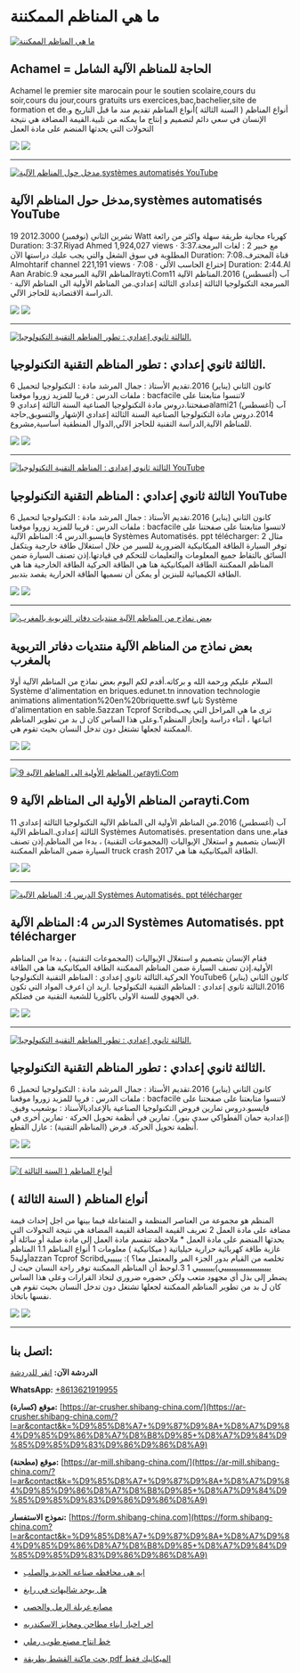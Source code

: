 # ما هي المناظم الممكننة

<a href="https://swt.shibang-china.com/?l=ar&img&k=%D9%85%D8%A7+%D9%87%D9%8A+%D8%A7%D9%84%D9%85%D9%86%D8%A7%D8%B8%D9%85+%D8%A7%D9%84%D9%85%D9%85%D9%83%D9%86%D9%86%D8%A9" target="_blank">![ما هي المناظم الممكننة](http://static.shibang-china.com/all-800x300/257.jpg)</a>

## Achamel = الحاجة للمناظم الآلية الشامل
Achamel le premier site marocain pour le soutien scolaire,cours du soir,cours du jour,cours gratuits urs exercices,bac,bachelier,site de formation et de.أنواع المناظم ( السنة الثالثة )أنواع المناظم تقديم مند ما قبل التاريخ و الإنسان في سعي دائم لتصميم و إنتاج ما يمكنه من تلبية.القيمة المضافة هي نتيجة التحولات التي يحدثها المنضم على مادة العمل


<a href="https://whatsapp.shibangsoft.com/WhatsApp.php" target="_blank" title="WhatsApp">![](http://static.shibang-china.com/icon/whatsapp.png)</a> <a href="https://swt.shibang-china.com/?l=ar&icon&k=%D9%85%D8%A7+%D9%87%D9%8A+%D8%A7%D9%84%D9%85%D9%86%D8%A7%D8%B8%D9%85+%D8%A7%D9%84%D9%85%D9%85%D9%83%D9%86%D9%86%D8%A9" target="_blank">![](http://static.shibang-china.com/icon/chat-ar.png)</a>

---

<a href="https://swt.shibang-china.com/?l=ar&img&k=%D9%85%D8%A7+%D9%87%D9%8A+%D8%A7%D9%84%D9%85%D9%86%D8%A7%D8%B8%D9%85+%D8%A7%D9%84%D9%85%D9%85%D9%83%D9%86%D9%86%D8%A9" target="_blank">![مدخل حول المناظم الآلية,systèmes automatisés YouTube](http://static.shibang-china.com/all-800x300/785.jpg)</a>

## مدخل حول المناظم الآلية,systèmes automatisés YouTube
19 تشرين الثاني (نوفمبر) 2012.3000 Watt كهرباء مجانية طريقة سهلة واكثر من رائعة Duration: 3:37.Riyad Ahmed 1,924,027 views &middot; 3:37.مع خبير 2 : لغات البرمجة المطلوبة في سوق الشغل والتي يجب عليك دراستها الآن Duration: 7:08.قناة المحترف Almohtarif channel 221,191 views &middot; 7:08 &middot; إختراع الحاسب الألي Duration: 2:44.Al Aan Arabic.المناظم الآلية المبرمجة 9rayti.Com11 آب (أغسطس) 2016.المناظم الآلية المبرمجة التكنولوجيا الثالثة إعدادي الثالثة إعدادي.من المناظم الأولية الى المناظم الآلية &middot; الدراسة الاقتصادية للحاجز الآلي.


<a href="https://whatsapp.shibangsoft.com/WhatsApp.php" target="_blank" title="WhatsApp">![](http://static.shibang-china.com/icon/whatsapp.png)</a> <a href="https://swt.shibang-china.com/?l=ar&icon&k=%D9%85%D8%A7+%D9%87%D9%8A+%D8%A7%D9%84%D9%85%D9%86%D8%A7%D8%B8%D9%85+%D8%A7%D9%84%D9%85%D9%85%D9%83%D9%86%D9%86%D8%A9" target="_blank">![](http://static.shibang-china.com/icon/chat-ar.png)</a>

---

<a href="https://swt.shibang-china.com/?l=ar&img&k=%D9%85%D8%A7+%D9%87%D9%8A+%D8%A7%D9%84%D9%85%D9%86%D8%A7%D8%B8%D9%85+%D8%A7%D9%84%D9%85%D9%85%D9%83%D9%86%D9%86%D8%A9" target="_blank">![الثالثة ثانوي إعدادي : تطور المناظم التقنية التكنولوجيا.](http://static.shibang-china.com/all-800x300/934.jpg)</a>

## الثالثة ثانوي إعدادي : تطور المناظم التقنية التكنولوجيا.
6 كانون الثاني (يناير) 2016.تقديم الأستاذ : جمال المرشد مادة : التكنولوجيا لتحميل ملفات الدرس : قريبا للمزيد زوروا موقعنا : bacfacile لاتنسوا متابعتنا على صفحتنا.دروس مادة التكنولوجيا الصناعية السنة الثالثة إعدادي 9alami21 آب (أغسطس) 2014.دروس مادة التكنولوجيا الصناعية السنة الثالثة إعدادي الإشهار والتسويق,حاجة للمناظم الآلية,الدراسة التقنية للحاجز الآلي,الدوال المنطقية أساسية,مشروع.


<a href="https://whatsapp.shibangsoft.com/WhatsApp.php" target="_blank" title="WhatsApp">![](http://static.shibang-china.com/icon/whatsapp.png)</a> <a href="https://swt.shibang-china.com/?l=ar&icon&k=%D9%85%D8%A7+%D9%87%D9%8A+%D8%A7%D9%84%D9%85%D9%86%D8%A7%D8%B8%D9%85+%D8%A7%D9%84%D9%85%D9%85%D9%83%D9%86%D9%86%D8%A9" target="_blank">![](http://static.shibang-china.com/icon/chat-ar.png)</a>

---

<a href="https://swt.shibang-china.com/?l=ar&img&k=%D9%85%D8%A7+%D9%87%D9%8A+%D8%A7%D9%84%D9%85%D9%86%D8%A7%D8%B8%D9%85+%D8%A7%D9%84%D9%85%D9%85%D9%83%D9%86%D9%86%D8%A9" target="_blank">![الثالثة ثانوي إعدادي : المناظم التقنية التكنولوجيا YouTube](http://static.shibang-china.com/all-800x300/524.jpg)</a>

## الثالثة ثانوي إعدادي : المناظم التقنية التكنولوجيا YouTube
6 كانون الثاني (يناير) 2016.تقديم الأستاذ : جمال المرشد مادة : التكنولوجيا لتحميل ملفات الدرس : قريبا للمزيد زوروا موقعنا : bacfacile لاتنسوا متابعتنا على صفحتنا على فايسبو.الدرس 4: المناظم الآلية Systèmes Automatisés. ppt téléchargerمثال 2 : توفر السيارة الطاقة الميكانيكية الضرورية للسير من خلال استغلال طاقة خارجية ويتكفل السائق بالتقاط جميع المعلومات والتعليمات للتحكم في قيادتها.إذن تصنف السيارة ضمن المناظم الممكننة الطاقة الميكانيكية هنا هي الطاقة الحركية الطاقة الخارجية هنا هي الطاقة الكيميائية للبنزين أو يمكن أن نسميها الطاقة الحرارية يقصد بتدبير.


<a href="https://whatsapp.shibangsoft.com/WhatsApp.php" target="_blank" title="WhatsApp">![](http://static.shibang-china.com/icon/whatsapp.png)</a> <a href="https://swt.shibang-china.com/?l=ar&icon&k=%D9%85%D8%A7+%D9%87%D9%8A+%D8%A7%D9%84%D9%85%D9%86%D8%A7%D8%B8%D9%85+%D8%A7%D9%84%D9%85%D9%85%D9%83%D9%86%D9%86%D8%A9" target="_blank">![](http://static.shibang-china.com/icon/chat-ar.png)</a>

---

<a href="https://swt.shibang-china.com/?l=ar&img&k=%D9%85%D8%A7+%D9%87%D9%8A+%D8%A7%D9%84%D9%85%D9%86%D8%A7%D8%B8%D9%85+%D8%A7%D9%84%D9%85%D9%85%D9%83%D9%86%D9%86%D8%A9" target="_blank">![بعض نماذج من المناظم الآلية منتديات دفاتر التربوية بالمغرب](http://static.shibang-china.com/all-800x300/1402.jpg)</a>

## بعض نماذج من المناظم الآلية منتديات دفاتر التربوية بالمغرب
السلام عليكم ورحمة الله و بركاته.أقدم لكم اليوم بعض نماذج من المناظم الآلية أولا Système d&#39;alimentation en briques.edunet.tn innovation technologie animations alimentation%20en%20briquette.swf ثانيا Système d&#39;alimentation en sable.5azzan Tcprof Scribdترى ما هي المراحل التي يجب اتباعها ، أثناء دراسة وإنجاز المنظم؟.وعلى هذا الساس كان ل بد من تطوير المناظم الممكننة لجعلها تشتغل دون تدخل النسان بحيث تقوم هي.


<a href="https://whatsapp.shibangsoft.com/WhatsApp.php" target="_blank" title="WhatsApp">![](http://static.shibang-china.com/icon/whatsapp.png)</a> <a href="https://swt.shibang-china.com/?l=ar&icon&k=%D9%85%D8%A7+%D9%87%D9%8A+%D8%A7%D9%84%D9%85%D9%86%D8%A7%D8%B8%D9%85+%D8%A7%D9%84%D9%85%D9%85%D9%83%D9%86%D9%86%D8%A9" target="_blank">![](http://static.shibang-china.com/icon/chat-ar.png)</a>

---

<a href="https://swt.shibang-china.com/?l=ar&img&k=%D9%85%D8%A7+%D9%87%D9%8A+%D8%A7%D9%84%D9%85%D9%86%D8%A7%D8%B8%D9%85+%D8%A7%D9%84%D9%85%D9%85%D9%83%D9%86%D9%86%D8%A9" target="_blank">![من المناظم الأولية الى المناظم الآلية 9rayti.Com](http://static.shibang-china.com/all-800x300/1397.jpg)</a>

## من المناظم الأولية الى المناظم الآلية 9rayti.Com
11 آب (أغسطس) 2016.من المناظم الأولية الى المناظم الآلية التكنولوجيا الثالثة إعدادي الثالثة إعدادي.المناظم الآلية Systèmes Automatisés. presentation dans une.فقام الإنسان بتصميم و استغلال الإيواليات (المجموعات التقنية) ، بدءا من المناظم.إذن تصنف السيارة ضمن المناظم الممكننة truck crash 2017 الطاقة الميكانيكية هنا هي.


<a href="https://whatsapp.shibangsoft.com/WhatsApp.php" target="_blank" title="WhatsApp">![](http://static.shibang-china.com/icon/whatsapp.png)</a> <a href="https://swt.shibang-china.com/?l=ar&icon&k=%D9%85%D8%A7+%D9%87%D9%8A+%D8%A7%D9%84%D9%85%D9%86%D8%A7%D8%B8%D9%85+%D8%A7%D9%84%D9%85%D9%85%D9%83%D9%86%D9%86%D8%A9" target="_blank">![](http://static.shibang-china.com/icon/chat-ar.png)</a>

---

<a href="https://swt.shibang-china.com/?l=ar&img&k=%D9%85%D8%A7+%D9%87%D9%8A+%D8%A7%D9%84%D9%85%D9%86%D8%A7%D8%B8%D9%85+%D8%A7%D9%84%D9%85%D9%85%D9%83%D9%86%D9%86%D8%A9" target="_blank">![الدرس 4: المناظم الآلية Systèmes Automatisés. ppt télécharger](http://static.shibang-china.com/all-800x300/891.jpg)</a>

## الدرس 4: المناظم الآلية Systèmes Automatisés. ppt télécharger
فقام الإنسان بتصميم و استغلال الإيواليات (المجموعات التقنية) ، بدءا من المناظم الأولية.إذن تصنف السيارة ضمن المناظم الممكننة الطاقة الميكانيكية هنا هي الطاقة الحركية.الثالثة ثانوي إعدادي : المناظم التقنية التكنولوجيا YouTube6 كانون الثاني (يناير) 2016.الثالثة ثانوي إعدادي : المناظم التقنية التكنولوجيا .اريد ان اعرف المواد التي تكون في الجهوي للسنة الاولى باكلوريا للشعبة التقنية من فضلكم﻿.


<a href="https://whatsapp.shibangsoft.com/WhatsApp.php" target="_blank" title="WhatsApp">![](http://static.shibang-china.com/icon/whatsapp.png)</a> <a href="https://swt.shibang-china.com/?l=ar&icon&k=%D9%85%D8%A7+%D9%87%D9%8A+%D8%A7%D9%84%D9%85%D9%86%D8%A7%D8%B8%D9%85+%D8%A7%D9%84%D9%85%D9%85%D9%83%D9%86%D9%86%D8%A9" target="_blank">![](http://static.shibang-china.com/icon/chat-ar.png)</a>

---

<a href="https://swt.shibang-china.com/?l=ar&img&k=%D9%85%D8%A7+%D9%87%D9%8A+%D8%A7%D9%84%D9%85%D9%86%D8%A7%D8%B8%D9%85+%D8%A7%D9%84%D9%85%D9%85%D9%83%D9%86%D9%86%D8%A9" target="_blank">![الثالثة ثانوي إعدادي : تطور المناظم التقنية التكنولوجيا.](http://static.shibang-china.com/all-800x300/1258.jpg)</a>

## الثالثة ثانوي إعدادي : تطور المناظم التقنية التكنولوجيا.
6 كانون الثاني (يناير) 2016.تقديم الأستاذ : جمال المرشد مادة : التكنولوجيا لتحميل ملفات الدرس : قريبا للمزيد زوروا موقعنا : bacfacile لاتنسوا متابعتنا على صفحتنا على فايسبو.دروس تمارين فروض التكنولوجيا الصناعية بالإعداديالأستاذ : بوشعيب وفيق.(إعدادية حمان الفطواكي سدي بنور). تمارين في أنظمة تحويل الحركة &middot; تمارين أخرى في أنظمة تحويل الحركة. فرض (المناظم التقنية) : عازل القطع.


<a href="https://whatsapp.shibangsoft.com/WhatsApp.php" target="_blank" title="WhatsApp">![](http://static.shibang-china.com/icon/whatsapp.png)</a> <a href="https://swt.shibang-china.com/?l=ar&icon&k=%D9%85%D8%A7+%D9%87%D9%8A+%D8%A7%D9%84%D9%85%D9%86%D8%A7%D8%B8%D9%85+%D8%A7%D9%84%D9%85%D9%85%D9%83%D9%86%D9%86%D8%A9" target="_blank">![](http://static.shibang-china.com/icon/chat-ar.png)</a>

---

<a href="https://swt.shibang-china.com/?l=ar&img&k=%D9%85%D8%A7+%D9%87%D9%8A+%D8%A7%D9%84%D9%85%D9%86%D8%A7%D8%B8%D9%85+%D8%A7%D9%84%D9%85%D9%85%D9%83%D9%86%D9%86%D8%A9" target="_blank">![أنواع المناظم ( السنة الثالثة )](http://static.shibang-china.com/all-800x300/228.jpg)</a>

## أنواع المناظم ( السنة الثالثة )
المنظم هو مجموعة من العناصر المنظمة و المتفاعلة فيما بينها من اجل إحداث قيمة مضافة على مادة العمل 2 تعريف القيمة المضافة القيمة المضافة هي نتيجة التحولات التي يحدثها المنضم على مادة العمل * ملاحظة تنقسم مادة العمل إلى مادة صلبة أو سائلة أو غازية طاقة كهربائية حرارية حيلياتية ( ميكانيكية ) معلومات 1 أنواع المناظم 1.1 المناظم أولية5azzan Tcprof Scribdتخلصه من القيام بدور الجزء المر والمعتمل معا؟ ): يييييي ييييييييييييييييييييي)يييييييي 1 3.لوحظ أن المناظم الممكننة توفر راحة النسان حيث ل يضطر إلى بذل أي مجهود متعب ولكن حضوره ضروري لتخاذ القرارات وعلى هذا الساس كان ل بد من تطوير المناظم الممكننة لجعلها تشتغل دون تدخل النسان بحيث تقوم هي نفسها باتخاذ.


<a href="https://whatsapp.shibangsoft.com/WhatsApp.php" target="_blank" title="WhatsApp">![](http://static.shibang-china.com/icon/whatsapp.png)</a> <a href="https://swt.shibang-china.com/?l=ar&icon&k=%D9%85%D8%A7+%D9%87%D9%8A+%D8%A7%D9%84%D9%85%D9%86%D8%A7%D8%B8%D9%85+%D8%A7%D9%84%D9%85%D9%85%D9%83%D9%86%D9%86%D8%A9" target="_blank">![](http://static.shibang-china.com/icon/chat-ar.png)</a>

---
## اتصل بنا:

**الدردشة الآن:** [انقر للدردشة](https://swt.shibang-china.com?l=ar&contact&k=%D9%85%D8%A7+%D9%87%D9%8A+%D8%A7%D9%84%D9%85%D9%86%D8%A7%D8%B8%D9%85+%D8%A7%D9%84%D9%85%D9%85%D9%83%D9%86%D9%86%D8%A9)

**WhatsApp:**  [+8613621919955](https://whatsapp.shibangsoft.com/WhatsApp.php)

**موقع (كسارة):** [https://ar-crusher.shibang-china.com/](https://ar-crusher.shibang-china.com/?l=ar&contact&k=%D9%85%D8%A7+%D9%87%D9%8A+%D8%A7%D9%84%D9%85%D9%86%D8%A7%D8%B8%D9%85+%D8%A7%D9%84%D9%85%D9%85%D9%83%D9%86%D9%86%D8%A9)

**موقع (مطحنة):** [https://ar-mill.shibang-china.com/](https://ar-mill.shibang-china.com/?l=ar&contact&k=%D9%85%D8%A7+%D9%87%D9%8A+%D8%A7%D9%84%D9%85%D9%86%D8%A7%D8%B8%D9%85+%D8%A7%D9%84%D9%85%D9%85%D9%83%D9%86%D9%86%D8%A9)

**نموذج الاستفسار:** [https://form.shibang-china.com](https://form.shibang-china.com?l=ar&contact&k=%D9%85%D8%A7+%D9%87%D9%8A+%D8%A7%D9%84%D9%85%D9%86%D8%A7%D8%B8%D9%85+%D8%A7%D9%84%D9%85%D9%85%D9%83%D9%86%D9%86%D8%A9)

* [ايه هى محافظه صناعه الحديد والصلب](../17/%D8%A7%D9%8A%D9%87%20%D9%87%D9%89%20%D9%85%D8%AD%D8%A7%D9%81%D8%B8%D9%87%20%D8%B5%D9%86%D8%A7%D8%B9%D9%87%20%D8%A7%D9%84%D8%AD%D8%AF%D9%8A%D8%AF%20%D9%88%D8%A7%D9%84%D8%B5%D9%84%D8%A8.md)

* [هل يوجد شاليهات في رابغ](../20/%D9%87%D9%84%20%D9%8A%D9%88%D8%AC%D8%AF%20%D8%B4%D8%A7%D9%84%D9%8A%D9%87%D8%A7%D8%AA%20%D9%81%D9%8A%20%D8%B1%D8%A7%D8%A8%D8%BA.md)

* [مصانع غربلة الرمل والحصى](../19/%D9%85%D8%B5%D8%A7%D9%86%D8%B9%20%D8%BA%D8%B1%D8%A8%D9%84%D8%A9%20%D8%A7%D9%84%D8%B1%D9%85%D9%84%20%D9%88%D8%A7%D9%84%D8%AD%D8%B5%D9%89.md)

* [اخر اخبار ابناء مطاحن ومخابز الاسكندريه](../17/%D8%A7%D8%AE%D8%B1%20%D8%A7%D8%AE%D8%A8%D8%A7%D8%B1%20%D8%A7%D8%A8%D9%86%D8%A7%D8%A1%20%D9%85%D8%B7%D8%A7%D8%AD%D9%86%20%D9%88%D9%85%D8%AE%D8%A7%D8%A8%D8%B2%20%D8%A7%D9%84%D8%A7%D8%B3%D9%83%D9%86%D8%AF%D8%B1%D9%8A%D9%87.md)

* [خط انتاج مصنع طوب رملي](../19/%D8%AE%D8%B7%20%D8%A7%D9%86%D8%AA%D8%A7%D8%AC%20%D9%85%D8%B5%D9%86%D8%B9%20%D8%B7%D9%88%D8%A8%20%D8%B1%D9%85%D9%84%D9%8A.md)

* [بحث ماكنة القشط بطريقة pdf الميكانيك فقط](../20/%D8%A8%D8%AD%D8%AB%20%D9%85%D8%A7%D9%83%D9%86%D8%A9%20%D8%A7%D9%84%D9%82%D8%B4%D8%B7%20%D8%A8%D8%B7%D8%B1%D9%8A%D9%82%D8%A9%20pdf%20%D8%A7%D9%84%D9%85%D9%8A%D9%83%D8%A7%D9%86%D9%8A%D9%83%20%D9%81%D9%82%D8%B7.md)